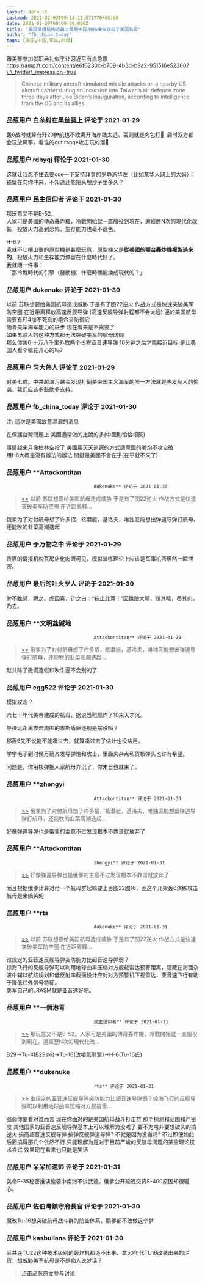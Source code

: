 ```yaml
---
layout: default
Lastmod: 2021-02-03T09:14:11.071770+00:00
date: 2021-01-29T00:00:00.000Z
title: "美国情报机构透露上星期中国用H6模拟攻击了美国航母"
author: "fb_china_today"
tags: [美国,中国,军事,航母]
---
```


蕭美琴参加就职典礼似乎让习近平有点急眼  
https://amp.ft.com/content/e6f6230c-b709-4b3d-b9a2-951516e52360?\_\_twitter\_impression=true  
  

> Chinese military aircraft simulated missile attacks on a nearby US aircraft carrier during an incursion into Taiwan’s air defence zone three days after Joe Biden’s inauguration, according to intelligence from the US and its allies.

            
### 品葱用户 **白糸射在黑丝腿上** 评论于 2021-01-29
        
轰6战时就算有歼20护航也不敢离开海岸线太远。否则就是肉包打🐶  届时双方都会玩放风筝，看谁的out range攻击玩的溜🤗
        


            
### 品葱用户 **rdhygj** 评论于 2021-01-30
        
这就让我忍不住去要cue一下支持拜登的岁静派华左（比如某华人网上的大妈）：铁壁在向你冲来，不知道还能把头埋沙子里多久？
        


            
### 品葱用户 **民主信仰者** 评论于 2021-01-30
        
那玩意又不是B-52。  
人家可是美國的傳奇轟炸機，冷戰開始就一直服役到現在，還經歷N次的現代化改裝，投放火力高到恐怖，生存能力也毫不遜色。  
  
H-6？  
我就不吐嘈山寨的原型機是甚麼玩意，原型機又是**從美國的哪台轟炸機複製過來的**，投放火力和生存能力停留在什麼時代好了。  
我就問一件事：  
「那冷戰時代的引擎（發動機）什麼時候能換成現代的？」
        


            
### 品葱用户 **dukenuke** 评论于 2021-01-30
        
以前 苏联想要给美国航母造成威胁 于是有了图22逆火 作战方式是快速突破美军防空圈 在近距离释放高速反舰导弹 (高速反舰导弹射程都不会太远) 逼的美国航母需要有F14加不死鸟的组合来防御它  
随着美军海军能力的进步 现在看来是不需要了  
如果苏联人的这种方式都无法突破美军的航母防御  
那么你轰6 十万八千里外放两个长程亚音速导弹 10分钟之后才能接近目标 是让美国人看个呲花开心的吗?
        


            
### 品葱用户 **习大伟人** 评论于 2021-01-29
        
对美七成。中共越演习越会发现打倒美帝国主义海军的唯一方法就是先发制人的偷袭。我们应该多鼓励多支持。
        


            
### 品葱用户 **fb_china_today** 评论于 2021-01-30
        
注: 這次是美國故意泄漏的消息  
  
在保護台灣問題上 美國通常做的比說的多(中國則恰恰相反)  
  
事情越來月像柏林空投了 美國用天天巡邏的方式讓黨國的嘴炮不攻自破  
用H6大概是沒有辦法的辦法 關鍵是美國不會在乎(在乎就不來了)
        


            
### 品葱用户 **Attackontitan				
									dukenuke** 评论于 2021-01-30
        
> [\>>]( "/article/item_id-593628#") 以前 苏联想要给美国航母造成威胁 于是有了图22逆火 作战方式是快速突破美军防空圈 在近距离释...

  
俄爹为了对付航母想了许多招，核潜艇，基洛夫，唯独匪能想出弹道导弹打航母，还能吹的韭菜高潮迭起
        


            
### 品葱用户 **于万物之中** 评论于 2021-01-29
        
贵匪的情报机构瓦房店化肉眼可见，模拟演练理论上应该是军事机密居然一瞬泄密。
        


            
### 品葱用户 **最后的吐火罗人** 评论于 2021-01-30
        
驴不胜怒，蹄之。虎因喜，计之曰：“技止此耳！”因跳踉大㘎，断其喉，尽其肉，乃去。
        


            
### 品葱用户 **文明盐碱地				
									Attackontitan** 评论于 2021-01-29
        
> [\>>]( "/article/item_id-593646#") 俄爹为了对付航母想了许多招，核潜艇，基洛夫，唯独匪能想出弹道导弹打航母，还能吹的韭菜高潮迭起 ...

  
赵共除了撒谎造假和吹牛逼不会别的了
        


            
### 品葱用户 **egg522** 评论于 2021-01-30
        
模拟攻击？  
  
六七十年代美帝建成的航母，据说当靶舰炸了10来天才沉。  
  
导弹远距离攻击周围的宙斯盾驱逐舰是摆设吗？  
  
那轰6先不说能不能凑过去，就算凑过去了估计也没啥用。  
  
学学毛子到时候万箭齐发导弹饱和攻击，里面夹杂点私货核弹头也许有希望。  
  
问题是。你用核弹把人家航母弄沉了，你末日也就来了。
        


            
### 品葱用户 **zhengyi				
									Attackontitan** 评论于 2021-01-30
        
> [\>>]( "/article/item_id-593646#") 俄爹为了对付航母想了许多招，核潜艇，基洛夫，唯独匪能想出弹道导弹打航母，还能吹的韭菜高潮迭起 ...

好像弹道导弹也是俄爹的主意不过发现根本不靠谱就放弃了
        


            
### 品葱用户 **Attackontitan				
									zhengyi** 评论于 2021-01-31
        
> [\>>]( "/article/item_id-593713#") 好像弹道导弹也是俄爹的主意不过发现根本不靠谱就放弃了

  
而且根据俄爹计算对付一个航母群起嘛要上百图22图16，匪这个几架轰6演练攻击航母是来搞笑的
        


            
### 品葱用户 **rts				
									dukenuke** 评论于 2021-01-31
        
> [\>>]( "/article/item_id-593628#") 以前 苏联想要给美国航母造成威胁 于是有了图22逆火 作战方式是快速突破美军防空圈 在近距离释...

  
谁规定的亚音速反舰导弹突防能力比超音速导弹弱？  
掠海飞行的反舰导弹可以利用地球曲率压缩对方舰载雷达预警距离，隐藏在海面杂波中辅以航路规划和低反射率截面设计应对对方预警机下视雷达，亚音速飞行有助于降低红外信号特征。  
美军自己的LRASM就是亚音速好吧。
        


            
### 品葱用户 **一個港青				
									民主信仰者** 评论于 2021-01-31
        
> [\>>]( "/article/item_id-593626#") 那玩意又不是B-52。人家可是美國的傳奇轟炸機，冷戰開始就一直服役到現在，還經歷N次的現代化改...

  
B29->Tu-4(B29ski)->Tu-16(改噴氣引擎)->H-6(Tu-16氏)
        


            
### 品葱用户 **dukenuke				
									rts** 评论于 2021-01-31
        
> [\>>]( "/article/item_id-593801#") 谁规定的亚音速反舰导弹突防能力比超音速导弹弱？掠海飞行的反舰导弹可以利用地球曲率压缩对方舰载雷...

  
  
强弱你要看对谁而言 现在你面对的是美国航母战斗打击群 那个探测和范围和严密度 其他国家的亚音速反舰导弹基本上可以理解为没戏了 要不为啥非要想破头的搞逆火 搞高超音速反舰导弹 搞弹反舰弹道导弹? 不就是因为没辙吗? 不过即便如此 后面搞得那几个依然不行 只能理解为是对于目前严峻的反航母问题的某些理论技术尝试 效果现在看来也只能是笑话
        


            
### 品葱用户 **呆呆加速师** 评论于 2021-01-31
        
美帝F-35秘密推演偷袭中南海不讲武德。俄爹公开延迟交货S-400原因却很暖心。
        


            
### 品葱用户 **佐伯灣鎮守府長官** 评论于 2021-01-30
        
魔改Tu-16想突破航母战斗群的防空体系，鹅爹都不敢做这个梦
        


            
### 品葱用户 **kasbullana** 评论于 2021-01-30
        
匪共连TU22这种技术级别的轰炸机都造不出来，拿50年代TU16改装出来的烂货，想威胁美军航母是不是痴人说梦话？
        






> [点击品葱原文参与讨论](https://pincong.rocks/article/29105)

